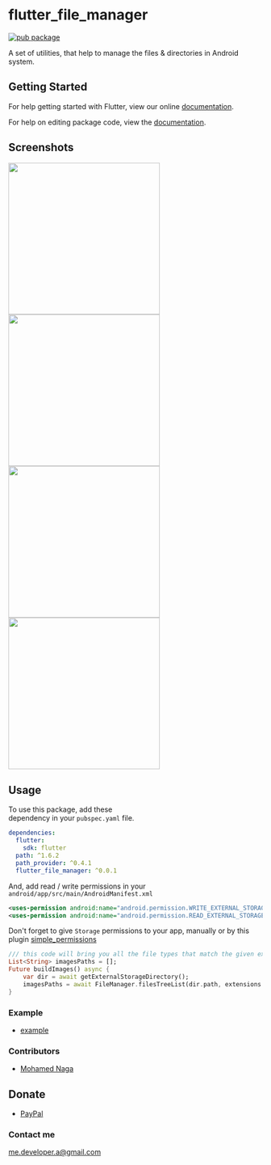 # flutter_file_manager

[![pub package](https://img.shields.io/pub/v/flutter_file_manager.svg)](https://pub.dartlang.org/packages/flutter_file_manager)

A set of utilities, that help to manage the files & directories in Android system.


## Getting Started

For help getting started with Flutter, view our online [documentation](https://flutter.io/).

For help on editing package code, view the [documentation](https://flutter.io/developing-packages/).

## Screenshots
<p>
<img src="ss1.png" height="300em" /> <img src="https://github.com/Eagle6789/flutter_file_manager/blob/master/screenshots/ss3.png?raw=true" height="300em" />
<img src="ss3.png" height="300em" /> <img src="https://github.com/Eagle6789/flutter_file_manager/blob/master/screenshots/ss5.png?raw=true" height="300em" />
</p>



## Usage

To use this package, add these  
dependency in your `pubspec.yaml`  file.

```yaml
dependencies:
  flutter:
    sdk: flutter
  path: ^1.6.2
  path_provider: ^0.4.1
  flutter_file_manager: ^0.0.1
```
And, add read / write permissions in your
`android/app/src/main/AndroidManifest.xml`
````xml
<uses-permission android:name="android.permission.WRITE_EXTERNAL_STORAGE"/>
<uses-permission android:name="android.permission.READ_EXTERNAL_STORAGE"/>
````
Don't forget to give `Storage` permissions to your app, manually or by this plugin [simple_permissions](https://pub.dartlang.org/packages/simple_permissions)

```dart
/// this code will bring you all the file types that match the given extensions.
List<String> imagesPaths = [];
Future buildImages() async {
	var dir = await getExternalStorageDirectory();
	imagesPaths = await FileManager.filesTreeList(dir.path, extensions: ["png", "jpg"]);
}
```
### Example
* [example](https://github.com/Eagle6789/flutter_file_manager/tree/master/example)

### Contributors
* [Mohamed Naga](https://github.com/eagle6789)

## Donate
* [PayPal](https://www.paypal.me/eagle6789)

### Contact me
me.developer.a@gmail.com